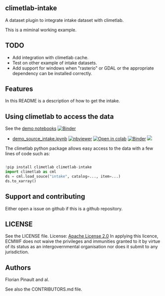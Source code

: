## climetlab-intake

A dataset plugin to integrate intake dataset with climetlab. 

This is a miminal working example.

TODO
----

- Add integration with climetlab cache.
- Test on other example of intake datasets.
- Add support for windows when "rasterio" or GDAL or the appropriate dependency can be installed correctly.


Features
--------

In this README is a description of how to get the intake.


## Using climetlab to access the data

See the [demo notebooks](https://github.com/ecmwf-lab/climetlab-intake/tree/main/notebooks)
[![Binder](https://mybinder.org/badge_logo.svg)](https://mybinder.org/v2/gh/ecmwf-lab/climetlab-intake/main?urlpath=lab)


- [demo_source_intake.ipynb](https://github.com/ecmwf-lab/climetlab-intake/tree/main/notebooks/demo_source_intake.ipynb)
[![nbviewer](https://raw.githubusercontent.com/jupyter/design/master/logos/Badges/nbviewer_badge.svg)](https://nbviewer.jupyter.org/github/ecmwf-lab/climetlab-intake/blob/main/notebooks/demo_source-intake.ipynb) 
[![Open in colab](https://colab.research.google.com/assets/colab-badge.svg)](https://colab.research.google.com/github/ecmwf-lab/climetlab-intake/blob/main/notebooks/demo_source_intake.ipynb) 
[![Binder](https://mybinder.org/badge_logo.svg)](https://mybinder.org/v2/gh/ecmwf-lab/climetlab-intake/main?filepath=notebooks/demo_source_intake.ipynb)
[<img src="https://deepnote.com/buttons/launch-in-deepnote-small.svg">](https://deepnote.com/launch?name=MyProject&url=https://github.com/ecmwf-lab/climetlab-intake/tree/main/notebooks/demo_my_dataset.ipynb)




The climetlab python package allows easy access to the data with a few lines of code such as:
``` python

!pip install climetlab climetlab-intake
import climetlab as cml
ds = cml.load_souce("intake", catalog=..., item=...)
ds.to_xarray()
```


Support and contributing
------------------------

Either open a issue on github if this is a github repository.

LICENSE
-------

See the LICENSE file.
License: [Apache License 2.0](LICENSE) In applying this licence, ECMWF does not waive the privileges and immunities 
granted to it by virtue of its status as an intergovernmental organisation nor does it submit to any jurisdiction.

Authors
-------

Florian Pinault and al.

See also the CONTRIBUTORS.md file.
